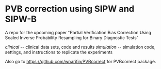 # PVB correction using SIPW and SIPW-B
A repo for the upcoming paper "Partial Verification Bias Correction Using Scaled Inverse Probability Resampling for Binary Diagnostic Tests"

*clinical* -- clinical data sets, code and results
*simulation* -- simulation code, settings, and instructions to replicate the experiments

Also go to https://github.com/wnarifin/PVBcorrect for PVBcorrect package.
